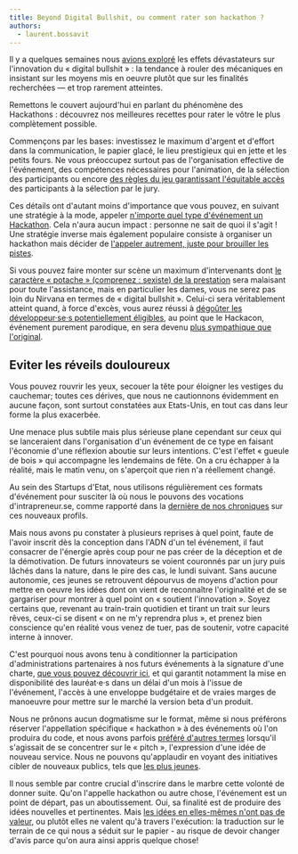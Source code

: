 ```yaml
---
title: Beyond Digital Bullshit, ou comment rater son hackathon ?
authors:
  - laurent.bossavit
---
```

Il y a quelques semaines nous [avions exploré](https://beta.gouv.fr/2017/03/24/no-more-digital-bullshit-please.html) les effets dévastateurs sur l'innovation du « digital bullshit » : la tendance à rouler des mécaniques en insistant sur les moyens mis en oeuvre plutôt que sur les finalités recherchées — et trop rarement atteintes.

Remettons le couvert aujourd'hui en parlant du phénomène des Hackathons : découvrez nos meilleures recettes pour rater le vôtre le plus complètement possible.

<!--more-->

Commençons par les bases: investissez le maximum d'argent et d'effort dans la communication, le papier glacé, le lieu prestigieux qui en jette et les petits fours. Ne vous préoccupez surtout pas de l'organisation effective de l'événement, des compétences nécessaires pour l'animation, de la sélection des participants ou encore [des règles du jeu garantissant l'équitable accès](http://ww2.kqed.org/news/2013/11/25/salesforce-hack-scandal/) des participants à la sélection par le jury.

Ces détails ont d'autant moins d'importance que vous pouvez, en suivant une stratégie à la mode, appeler [n'importe quel type d'événement un Hackathon](https://www.slideteam.net/blog/presentation-hackathon-simple-powerpoint-hacks-to-create-stunning-slides). Cela n'aura aucun impact : personne ne sait de quoi il s'agit ! Une stratégie inverse mais également populaire consiste à organiser un hackathon mais décider de [l'appeler autrement, juste pour brouiller les pistes](https://www.quora.com/Whats-an-alternative-name-for-a-hackathon).

Si vous pouvez faire monter sur scène un maximum d'intervenants dont [le caractère « potache » (comprenez : sexiste) de la prestation](https://www.theguardian.com/commentisfree/2013/sep/09/titstare-app-women-tech-sexism) sera malaisant pour toute l'assistance, mais en particulier les dames, vous ne serez pas loin du Nirvana en termes de « digital bullshit ». Celui-ci sera véritablement atteint quand, à force d'excès, vous aurez réussi à [dégoûter les développeur·se·s potentiellement éligibles](https://www.hackersrepublic.org/culture-du-hacking/hackathon-piege-cons), au point que le Hackacon, événement purement parodique, en sera devenu [plus sympathique que l'original](https://www.maddyness.com/innovation/2016/11/03/nantes-hackacon-anti-hackathon/).

## Eviter les réveils douloureux

Vous pouvez rouvrir les yeux, secouer la tête pour éloigner les vestiges du cauchemar; toutes ces dérives, que nous ne cautionnons évidemment en aucune façon, sont surtout constatées aux Etats-Unis, en tout cas dans leur forme la plus exacerbée.

Une menace plus subtile mais plus sérieuse plane cependant sur ceux qui se lanceraient dans l'organisation d'un événement de ce type en faisant l'économie d'une réflexion aboutie sur leurs intentions. C'est l'effet « gueule de bois » qui accompagne les lendemains de fête. On a cru échapper à la réalité, mais le matin venu, on s'aperçoit que rien n'a réellement changé.

Au sein des Startups d'Etat, nous utilisons régulièrement ces formats d'événement pour susciter là où nous le pouvons des vocations d'intrapreneur.se, comme rapporté dans la [dernière de nos chroniques](https://beta.gouv.fr/2017/03/22/intrapreneurs-comment-les-trouver.html) sur ces nouveaux profils.

Mais nous avons pu constater à plusieurs reprises à quel point, faute de l'avoir inscrit dès la conception dans l'ADN d'un tel événement, il faut consacrer de l'énergie après coup pour ne pas créer de la déception et de la démotivation. De futurs innovateurs se voient couronnés par un jury puis lâchés dans la nature, dans le pire des cas, le lundi suivant. Sans aucune autonomie, ces jeunes se retrouvent dépourvus de moyens d'action pour mettre en oeuvre les idées dont on vient de reconnaître l'originalité et de se gargariser pour montrer à quel point on « soutient l'innovation ». Soyez certains que, revenant au train-train quotidien et tirant un trait sur leurs rêves, ceux-ci se disent « on ne m'y reprendra plus », et prenez bien conscience qu'en réalité vous venez de tuer, pas de soutenir, votre capacité interne à innover.

C'est pourquoi nous avons tenu à conditionner la participation d'administrations partenaires à nos futurs événements à la signature d'une charte, [que vous pouvez découvrir ici](https://github.com/sgmap/beta.gouv.fr/wiki/Charte-Hackathon.pdf), et qui garantit notamment la mise en disponibilité des lauréat·e·s dans un délai d'un mois à l'issue de l'événement, l'accès à une enveloppe budgétaire et de vraies marges de manoeuvre pour mettre sur le marché la version beta d'un produit.

Nous ne prônons aucun dogmatisme sur le format, même si nous préférons réserver l'appellation spécifique « hackathon » à des événements où l'on produira du code, et nous avons parfois [préféré d'autres termes](https://beta.gouv.fr/evenement/2016/04/08/bootcamp.html) lorsqu'il s'agissait de se concentrer sur le « pitch », l'expression d'une idée de nouveau service. Nous ne pouvons qu'applaudir en voyant des initiatives cibler de nouveaux publics, tels que [les plus jeunes](http://lesclesdedemain.lemonde.fr/societe/quand-les-enfants-imaginent-le-futur-de-leur-ecole_a-91-6154.html).

Il nous semble par contre crucial d'inscrire dans le marbre cette volonté de donner suite. Qu'on l'appelle hackathon ou autre chose, l'événement est un point de départ, pas un aboutissement. Oui, sa finalité est de produire des idées nouvelles et pertinentes. Mais [les idées en elles-mêmes n'ont pas de valeur](http://1001startups.fr/startup-pourquoi-lexecution-est-elle-plus-importante-que-lidee/), ou plutôt elles ne valent qu'à travers l'exécution: la traduction sur le terrain de ce qui nous a séduit sur le papier - au risque de devoir changer d'avis parce qu'on aura ainsi appris quelque chose!
